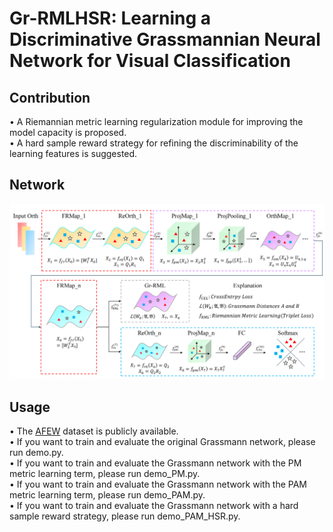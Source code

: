 # Gr-RMLHSR: Learning a Discriminative Grassmannian Neural Network for Visual Classification
## Contribution
>
• A Riemannian metric learning regularization module for improving the model capacity is proposed.<br />
• A hard sample reward strategy for refining the discriminability of the learning features is suggested.
> 
## Network
![](https://github.com/Eason-Bao/Gr-RMLHSR/blob/main/Network.png)

## Usage
• The [AFEW](https://data.vision.ee.ethz.ch/zzhiwu/ManifoldNetData/SPDData/AFEW_SPD_data.zip) dataset is publicly available.<br />
• If you want to train and evaluate the original Grassmann network, please run demo.py.<br />
• If you want to train and evaluate the Grassmann network with the PM metric learning term, please run demo_PM.py.<br />
• If you want to train and evaluate the Grassmann network with the PAM metric learning term, please run demo_PAM.py.<br />
• If you want to train and evaluate the Grassmann network with a hard sample reward strategy, please run demo_PAM_HSR.py.
